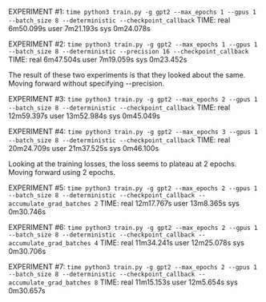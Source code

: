 EXPERIMENT #1: `time python3 train.py -g gpt2 --max_epochs 1 --gpus 1 --batch_size 8 --deterministic --checkpoint_callback`
    TIME: real    6m50.099s
          user    7m21.193s
          sys     0m24.078s


EXPERIMENT #2: `time python3 train.py -g gpt2 --max_epochs 1 --gpus 1 --batch_size 8 --deterministic --precision 16 --checkpoint_callback`
    TIME: real    6m47.504s
	  user    7m19.059s
	  sys     0m23.452s

The result of these two experiments is that they looked about the same. Moving forward without specifying --precision.

EXPERIMENT #3: `time python3 train.py -g gpt2 --max_epochs 2 --gpus 1 --batch_size 8 --deterministic --checkpoint_callback`
    TIME: real    12m59.397s
	  user    13m52.984s
          sys     0m45.049s

EXPERIMENT #4: `time python3 train.py -g gpt2 --max_epochs 3 --gpus 1 --batch_size 8 --deterministic --checkpoint_callback`
    TIME: real    20m24.709s
	  user    21m37.525s
	  sys     0m46.100s

Looking at the training losses, the loss seems to plateau at 2 epochs. Moving forward using 2 epochs.

EXPERIMENT #5: `time python3 train.py -g gpt2 --max_epochs 2 --gpus 1 --batch_size 8 --deterministic --checkpoint_callback --accumulate_grad_batches 2`
    TIME: real    12m17.767s
	  user    13m8.365s
	  sys     0m30.746s

EXPERIMENT #6: `time python3 train.py -g gpt2 --max_epochs 2 --gpus 1 --batch_size 8 --deterministic --checkpoint_callback --accumulate_grad_batches 4`
    TIME: real    11m34.241s
	  user    12m25.078s
	  sys     0m30.706s

EXPERIMENT #7: `time python3 train.py -g gpt2 --max_epochs 2 --gpus 1 --batch_size 8 --deterministic --checkpoint_callback --accumulate_grad_batches 8`
    TIME: real    11m15.153s
	  user    12m5.654s
	  sys     0m30.657s
